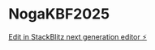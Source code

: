 # NogaKBF2025

[Edit in StackBlitz next generation editor ⚡️](https://stackblitz.com/~/github.com/nogasports/NogaKBF2025)